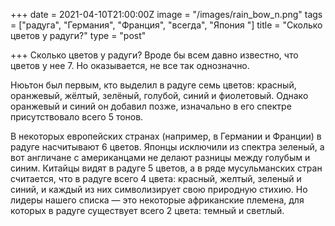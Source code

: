 +++
date = 2021-04-10T21:00:00Z
image = "/images/rain_bow_n.png"
tags = ["радуга", "Германия", "Франция", "всегда", "Япония "]
title = "Сколько цветов у радуги?"
type = "post"

+++
Сколько цветов у радуги? Вроде бы всем давно известно, что цветов у нее 7. Но оказывается, не все так однозначно.  
  
Нюьтон был первым, кто выделил в радуге семь цветов: красный, оранжевый, жёлтый, зелёный, голубой, синий и фиолетовый. Однако оранжевый и синий он добавил позже, изначально в его спектре присутствовало всего 5 тонов.   
  
В некоторых европейских странах (например, в Германии и Франции) в радуге насчитывают 6 цветов. Японцы исключили из спектра зеленый, а вот англичане с американцами не делают разницы между голубым и синим. Китайцы видят в радуге 5 цветов, а в ряде мусульманских стран считается, что в радуге всего 4 цвета: красный, желтый, зеленый и синий, и каждый из них символизирует свою природную стихию. Но лидеры нашего списка — это некоторые африканские племена, для которых в радуге существует всего 2 цвета: темный и светлый.